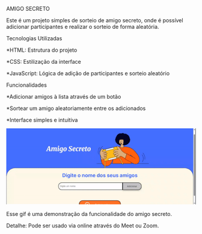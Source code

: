 AMIGO SECRETO

Este é um projeto simples de sorteio de amigo secreto, onde é possível adicionar participantes e realizar o sorteio de forma aleatória.

Tecnologias Utilizadas

*HTML: Estrutura do projeto

*CSS: Estilização da interface

*JavaScript: Lógica de adição de participantes e sorteio aleatório

Funcionalidades

*Adicionar amigos à lista através de um botão

*Sortear um amigo aleatoriamente entre os adicionados

*Interface simples e intuitiva

<center><img src="https://github.com/Gloriaalvespinheiro/amigo-secreto/raw/main/assets/screen-capture-ezgif.com-video-to-gif-converter.gif" alt="Demonstração do Amigo Secreto"></center>

Esse gif é uma demonstração da funcionalidade do amigo secreto.

Detalhe: Pode ser usado via online através do Meet ou Zoom.



 
